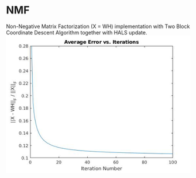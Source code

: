 # NMF
Non-Negative Matrix Factorization (X = WH) implementation with Two Block Coordinate Descent Algorithm together with HALS update.
![Alt text](HALS_ERROR_CONVERGENCE.jpg?raw=true "Hals_Error_COnvergence")
